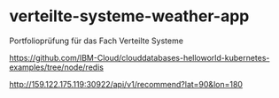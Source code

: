 # verteilte-systeme-weather-app

Portfolioprüfung für das Fach Verteilte Systeme

<https://github.com/IBM-Cloud/clouddatabases-helloworld-kubernetes-examples/tree/node/redis>

http://159.122.175.119:30922/api/v1/recommend?lat=90&lon=180
